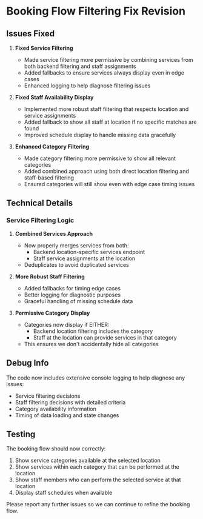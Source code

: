 # Booking Flow Filtering Fix Revision

## Issues Fixed

1. **Fixed Service Filtering**
   - Made service filtering more permissive by combining services from both backend filtering and staff assignments
   - Added fallbacks to ensure services always display even in edge cases
   - Enhanced logging to help diagnose filtering issues

2. **Fixed Staff Availability Display**
   - Implemented more robust staff filtering that respects location and service assignments
   - Added fallback to show all staff at location if no specific matches are found
   - Improved schedule display to handle missing data gracefully

3. **Enhanced Category Filtering**
   - Made category filtering more permissive to show all relevant categories
   - Added combined approach using both direct location filtering and staff-based filtering
   - Ensured categories will still show even with edge case timing issues

## Technical Details

### Service Filtering Logic

1. **Combined Services Approach**
   - Now properly merges services from both:
     - Backend location-specific services endpoint
     - Staff service assignments at the location
   - Deduplicates to avoid duplicated services

2. **More Robust Staff Filtering**
   - Added fallbacks for timing edge cases
   - Better logging for diagnostic purposes
   - Graceful handling of missing schedule data

3. **Permissive Category Display**
   - Categories now display if EITHER:
     - Backend location filtering includes the category
     - Staff at the location can provide services in that category
   - This ensures we don't accidentally hide all categories

## Debug Info

The code now includes extensive console logging to help diagnose any issues:
- Service filtering decisions
- Staff filtering decisions with detailed criteria
- Category availability information
- Timing of data loading and state changes

## Testing

The booking flow should now correctly:
1. Show service categories available at the selected location
2. Show services within each category that can be performed at the location
3. Show staff members who can perform the selected service at that location
4. Display staff schedules when available

Please report any further issues so we can continue to refine the booking flow.




